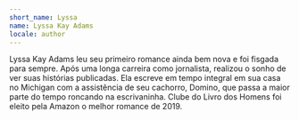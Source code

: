 ```yaml
---
short_name: Lyssa
name: Lyssa Kay Adams
locale: author
---
```


Lyssa Kay Adams leu seu primeiro romance ainda bem nova e foi fisgada para sempre. Após uma longa carreira como jornalista, realizou o sonho de ver suas histórias publicadas. Ela escreve em tempo integral em sua casa no Michigan com a assistência de seu cachorro, Domino, que passa a maior parte do tempo roncando na escrivaninha. Clube do Livro dos Homens foi eleito pela Amazon o melhor romance de 2019.  
